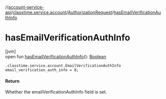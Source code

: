 //[account-service-api](../../../index.md)/[classtime.service.account](../index.md)/[AuthorizationRequest](index.md)/[hasEmailVerificationAuthInfo](has-email-verification-auth-info.md)

# hasEmailVerificationAuthInfo

[jvm]\
open fun [hasEmailVerificationAuthInfo](has-email-verification-auth-info.md)(): [Boolean](https://kotlinlang.org/api/latest/jvm/stdlib/kotlin/-boolean/index.html)

`.classtime.service.account.EmailVerificationAuthInfo email_verification_auth_info = 8;`

#### Return

Whether the emailVerificationAuthInfo field is set.
